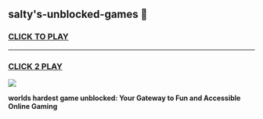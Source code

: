 
## salty's-unblocked-games 👋
<h3>
<a href="https://premium.freeplayer.one?title=salty's-unblocked-games&ref=14F">CLICK TO PLAY</a></h3>
<hr>

<h3>
<a href="https://premium.freeplayer.one?title=salty's-unblocked-games&ref=14F">CLICK 2 PLAY</a>
  
</h3>

<a href="https://premium.freeplayer.one?title=salty's-unblocked-games&ref=12F/"><img src="https://clearcache.store/games.png"></a>


**worlds hardest game unblocked: Your Gateway to Fun and Accessible Online Gaming**

